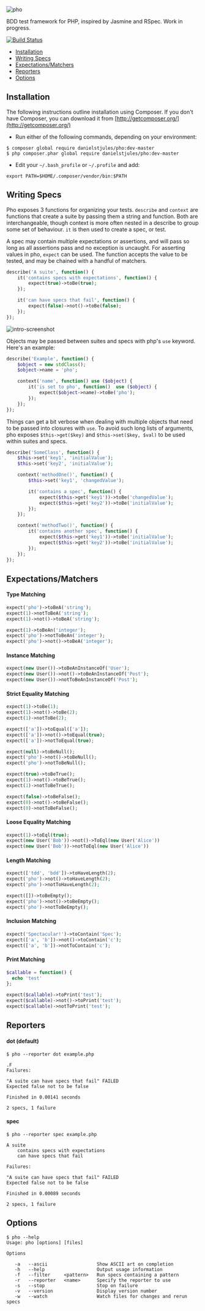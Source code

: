![pho](http://danielstjules.com/pho/logo.png)

BDD test framework for PHP, inspired by Jasmine and RSpec. Work in progress.

[![Build Status](https://travis-ci.org/danielstjules/pho.png)](https://travis-ci.org/danielstjules/pho)

 * [Installation](#installation)
 * [Writing Specs](#writing-specs)
 * [Expectations/Matchers](#expectationsmatchers)
 * [Reporters](#reporters)
 * [Options](#options)

## Installation

The following instructions outline installation using Composer. If you don't
have Composer, you can download it from [http://getcomposer.org/](http://getcomposer.org/)

 * Run either of the following commands, depending on your environment:

```
$ composer global require danielstjules/pho:dev-master
$ php composer.phar global require danielstjules/pho:dev-master
```

* Edit your `~/.bash_profile` or `~/.profile` and add:

```
export PATH=$HOME/.composer/vendor/bin:$PATH
```

## Writing Specs

Pho exposes 3 functions for organizing your tests. `describe` and `context` are
functions that create a suite by passing them a string and function. Both are
interchangeable, though context is more often nested in a describe to group
some set of behaviour. `it` is then used to create a spec, or test.

A spec may contain multiple expectations or assertions, and will pass so long
as all assertions pass and no exception is uncaught. For asserting values in pho,
`expect` can be used. The function accepts the value to be tested, and may be
chained with a handful of matchers.

``` php
describe('A suite', function() {
    it('contains specs with expectations', function() {
        expect(true)->toBe(true);
    });

    it('can have specs that fail', function() {
        expect(false)->not()->toBe(false);
    });
});
```

![intro-screenshot](http://danielstjules.com/pho/intro.png)

Objects may be passed between suites and specs with php's `use` keyword. Here's
an example:

``` php
describe('Example', function() {
    $object = new stdClass();
    $object->name = 'pho';

    context('name', function() use ($object) {
        it('is set to pho', function()  use ($object) {
            expect($object->name)->toBe('pho');
        });
    });
});
```

Things can get a bit verbose when dealing with multiple objects that need to be
passed into closures with `use`. To avoid such long lists of arguments, pho
exposes `$this->get($key)` and `$this->set($key, $val)` to be used within suites
and specs.

``` php
describe('SomeClass', function() {
    $this->set('key1', 'initialValue');
    $this->set('key2', 'initialValue');

    context('methodOne()', function() {
        $this->set('key1', 'changedValue');

        it('contains a spec', function() {
            expect($this->get('key1'))->toBe('changedValue');
            expect($this->get('key2'))->toBe('initialValue');
        });
    });

    context('methodTwo()', function() {
        it('contains another spec', function() {
            expect($this->get('key1'))->toBe('initialValue');
            expect($this->get('key2'))->toBe('initialValue');
        });
    });
});
```

## Expectations/Matchers

#### Type Matching

``` php
expect('pho')->toBeA('string');
expect(1)->notToBeA('string');
expect(1)->not()->toBeA('string');

expect(1)->toBeAn('integer');
expect('pho')->notToBeAn('integer');
expect('pho')->not()->toBeA('integer');
```

#### Instance Matching

``` php
expect(new User())->toBeAnInstanceOf('User');
expect(new User())->not()->toBeAnInstanceOf('Post');
expect(new User())->notToBeAnInstanceOf('Post');
```

#### Strict Equality Matching

``` php
expect(1)->toBe(1);
expect(1)->not()->toBe(2);
expect(1)->notToBe(2);

expect(['a'])->toEqual(['a']);
expect(['a'])->not()->toEqual(true);
expect(['a'])->notToEqual(true);

expect(null)->toBeNull();
expect('pho')->not()->toBeNull();
expect('pho')->notToBeNull();

expect(true)->toBeTrue();
expect(1)->not()->toBeTrue();
expect(1)->notToBeTrue();

expect(false)->toBeFalse();
expect(0)->not()->toBeFalse();
expect(0)->notToBeFalse();
```

#### Loose Equality Matching

``` php
expect(1)->toEql(true);
expect(new User('Bob'))->not()->ToEql(new User('Alice'))
expect(new User('Bob'))->notToEql(new User('Alice'))
```

#### Length Matching

``` php
expect(['tdd', 'bdd'])->toHaveLength(2);
expect('pho')->not()->toHaveLength(2);
expect('pho')->notToHaveLength(2);

expect([])->toBeEmpty();
expect('pho')->not()->toBeEmpty();
expect('pho')->notToBeEmpty();
```

#### Inclusion Matching

``` php
expect('Spectacular!')->toContain('Spec');
expect(['a', 'b'])->not()->toContain('c');
expect(['a', 'b'])->notToContain('c');
```

#### Print Matching

``` php
$callable = function() {
  echo 'test'
};

expect($callable)->toPrint('test');
expect($callable)->not()->toPrint('test');
expect($callable)->notToPrint('test');
```

## Reporters

#### dot (default)

```
$ pho --reporter dot example.php

.F
Failures:

"A suite can have specs that fail" FAILED
Expected false not to be false

Finished in 0.00141 seconds

2 specs, 1 failure
```

#### spec

```
$ pho --reporter spec example.php

A suite
    contains specs with expectations
    can have specs that fail

Failures:

"A suite can have specs that fail" FAILED
Expected false not to be false

Finished in 0.00089 seconds

2 specs, 1 failure
```

## Options

```
$ pho --help
Usage: pho [options] [files]

Options

   -a   --ascii                  Show ASCII art on completion
   -h   --help                   Output usage information
   -f   --filter     <pattern>   Run specs containing a pattern
   -r   --reporter   <name>      Specify the reporter to use
   -s   --stop                   Stop on failure
   -v   --version                Display version number
   -w   --watch                  Watch files for changes and rerun specs
```
